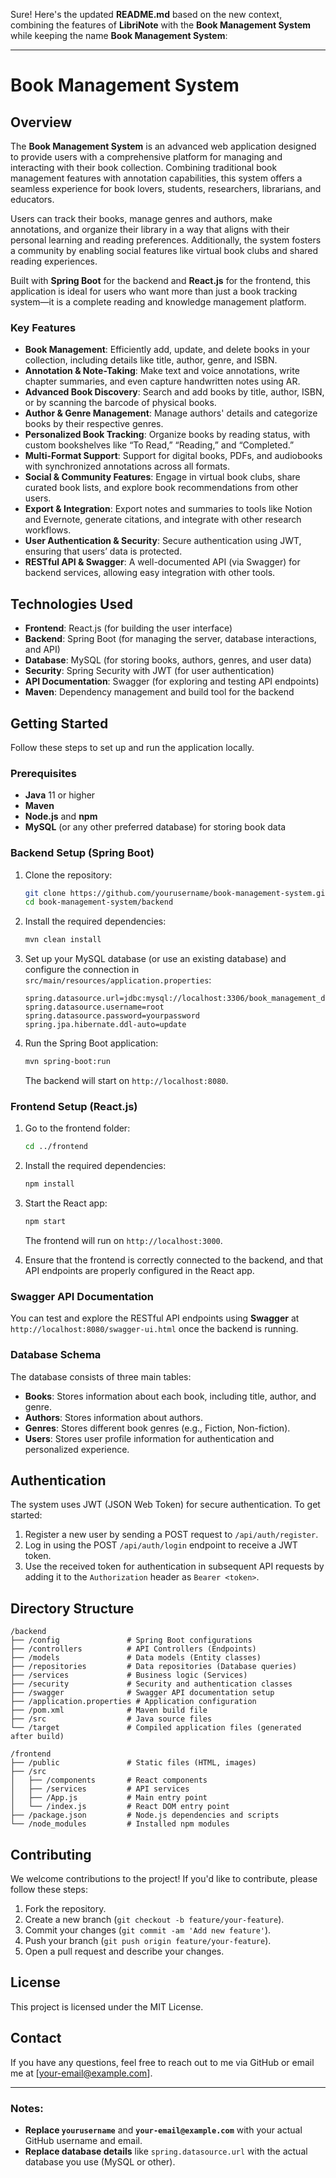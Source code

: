 Sure! Here's the updated **README.md** based on the new context, combining the features of **LibriNote** with the **Book Management System** while keeping the name **Book Management System**:

---

# Book Management System

## Overview

The **Book Management System** is an advanced web application designed to provide users with a comprehensive platform for managing and interacting with their book collection. Combining traditional book management features with annotation capabilities, this system offers a seamless experience for book lovers, students, researchers, librarians, and educators.

Users can track their books, manage genres and authors, make annotations, and organize their library in a way that aligns with their personal learning and reading preferences. Additionally, the system fosters a community by enabling social features like virtual book clubs and shared reading experiences.

Built with **Spring Boot** for the backend and **React.js** for the frontend, this application is ideal for users who want more than just a book tracking system—it is a complete reading and knowledge management platform.

### Key Features

- **Book Management**: Efficiently add, update, and delete books in your collection, including details like title, author, genre, and ISBN.
- **Annotation & Note-Taking**: Make text and voice annotations, write chapter summaries, and even capture handwritten notes using AR.
- **Advanced Book Discovery**: Search and add books by title, author, ISBN, or by scanning the barcode of physical books.
- **Author & Genre Management**: Manage authors' details and categorize books by their respective genres.
- **Personalized Book Tracking**: Organize books by reading status, with custom bookshelves like “To Read,” “Reading,” and “Completed.”
- **Multi-Format Support**: Support for digital books, PDFs, and audiobooks with synchronized annotations across all formats.
- **Social & Community Features**: Engage in virtual book clubs, share curated book lists, and explore book recommendations from other users.
- **Export & Integration**: Export notes and summaries to tools like Notion and Evernote, generate citations, and integrate with other research workflows.
- **User Authentication & Security**: Secure authentication using JWT, ensuring that users’ data is protected.
- **RESTful API & Swagger**: A well-documented API (via Swagger) for backend services, allowing easy integration with other tools.

## Technologies Used

- **Frontend**: React.js (for building the user interface)
- **Backend**: Spring Boot (for managing the server, database interactions, and API)
- **Database**: MySQL (for storing books, authors, genres, and user data)
- **Security**: Spring Security with JWT (for user authentication)
- **API Documentation**: Swagger (for exploring and testing API endpoints)
- **Maven**: Dependency management and build tool for the backend

## Getting Started

Follow these steps to set up and run the application locally.

### Prerequisites

- **Java** 11 or higher
- **Maven**
- **Node.js** and **npm**
- **MySQL** (or any other preferred database) for storing book data

### Backend Setup (Spring Boot)

1. Clone the repository:

   ```bash
   git clone https://github.com/yourusername/book-management-system.git
   cd book-management-system/backend
   ```

2. Install the required dependencies:

   ```bash
   mvn clean install
   ```

3. Set up your MySQL database (or use an existing database) and configure the connection in `src/main/resources/application.properties`:

   ```properties
   spring.datasource.url=jdbc:mysql://localhost:3306/book_management_db
   spring.datasource.username=root
   spring.datasource.password=yourpassword
   spring.jpa.hibernate.ddl-auto=update
   ```

4. Run the Spring Boot application:

   ```bash
   mvn spring-boot:run
   ```

   The backend will start on `http://localhost:8080`.

### Frontend Setup (React.js)

1. Go to the frontend folder:

   ```bash
   cd ../frontend
   ```

2. Install the required dependencies:

   ```bash
   npm install
   ```

3. Start the React app:

   ```bash
   npm start
   ```

   The frontend will run on `http://localhost:3000`.

4. Ensure that the frontend is correctly connected to the backend, and that API endpoints are properly configured in the React app.

### Swagger API Documentation

You can test and explore the RESTful API endpoints using **Swagger** at `http://localhost:8080/swagger-ui.html` once the backend is running.

### Database Schema

The database consists of three main tables:

- **Books**: Stores information about each book, including title, author, and genre.
- **Authors**: Stores information about authors.
- **Genres**: Stores different book genres (e.g., Fiction, Non-fiction).
- **Users**: Stores user profile information for authentication and personalized experience.

## Authentication

The system uses JWT (JSON Web Token) for secure authentication. To get started:

1. Register a new user by sending a POST request to `/api/auth/register`.
2. Log in using the POST `/api/auth/login` endpoint to receive a JWT token.
3. Use the received token for authentication in subsequent API requests by adding it to the `Authorization` header as `Bearer <token>`.

## Directory Structure

```
/backend
├── /config               # Spring Boot configurations
├── /controllers          # API Controllers (Endpoints)
├── /models               # Data models (Entity classes)
├── /repositories         # Data repositories (Database queries)
├── /services             # Business logic (Services)
├── /security             # Security and authentication classes
├── /swagger              # Swagger API documentation setup
├── /application.properties # Application configuration
├── /pom.xml              # Maven build file
├── /src                  # Java source files
└── /target               # Compiled application files (generated after build)

/frontend
├── /public               # Static files (HTML, images)
├── /src
│   ├── /components       # React components
│   ├── /services         # API services
│   ├── /App.js           # Main entry point
│   └── /index.js         # React DOM entry point
├── /package.json         # Node.js dependencies and scripts
└── /node_modules         # Installed npm modules
```

## Contributing

We welcome contributions to the project! If you'd like to contribute, please follow these steps:

1. Fork the repository.
2. Create a new branch (`git checkout -b feature/your-feature`).
3. Commit your changes (`git commit -am 'Add new feature'`).
4. Push your branch (`git push origin feature/your-feature`).
5. Open a pull request and describe your changes.

## License

This project is licensed under the MIT License.

## Contact

If you have any questions, feel free to reach out to me via GitHub or email me at [your-email@example.com].

---

### Notes:
- **Replace `yourusername`** and **`your-email@example.com`** with your actual GitHub username and email.
- **Replace database details** like `spring.datasource.url` with the actual database you use (MySQL or other).
